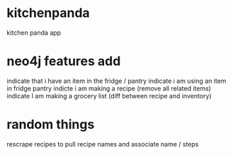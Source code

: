 # kitchenpanda
kitchen panda app


# neo4j features add
indicate that i have an item in the fridge / pantry
indicate i am using an item in fridge pantry
indicte i am making a recipe (remove all related items)
indicate I am making a grocery list (diff between recipe and inventory)

# random things
rescrape recipes to pull recipe names and associate name / steps
